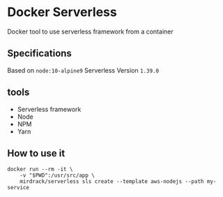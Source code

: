 # Docker Serverless

Docker tool to use serverless framework from a container

## Specifications
Based on `node:10-alpine9`
Serverless Version `1.39.0`

## tools
* Serverless framework
* Node
* NPM
* Yarn

## How to use it
```
docker run --rm -it \
    -v "$PWD":/usr/src/app \
    mirdrack/serverless sls create --template aws-nodejs --path my-service
```